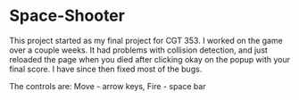 <section>
    <pre><code data-trim>
        <link rel="stylesheet" type="text/css" href="css/style.css" />
        <script type="text/javascript" src="js/jquery-1.8.1.js"></script>
    </code></pre>
</section>

<div id="window">
    <canvas id="gameWindow" width="1024" height="768"></canvas>
</div>

<section>
    <pre><code data-trim>
        <script type="text/javascript" src="js/fix.js"></script>
        <script type="text/javascript" src="js/constants.js"></script>
        <script type="text/javascript" src="js/prototypesCollisionDetection.js"></script>
        <script type="text/javascript" src="js/prototypesBullet.js"></script>
        <script type="text/javascript" src="js/prototypesPlayer.js"></script>
        <script type="text/javascript" src="js/prototypesStar.js"></script>
        <script type="text/javascript" src="js/prototypesBackground.js"></script>
        <script type="text/javascript" src="js/prototypesEnemy.js"></script>
        <script type="text/javascript" src="js/prototypesEnemyAI.js"></script>
        <script type="text/javascript" src="js/prototypesGame.js"></script>
        <script type="text/javascript" src="js/game.js"></script>
    </code></pre>
</section>

<br />
<br />

# Space-Shooter
This project started as my final project for CGT 353. I worked on the game over a couple weeks. It had problems with collision detection, and just reloaded the page when you died after clicking okay on the popup with your final score. I have since then fixed most of the bugs.

The controls are: Move - arrow keys, Fire - space bar
